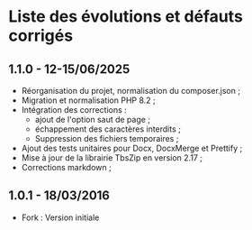 # Liste des évolutions et défauts corrigés

## 1.1.0 - 12-15/06/2025

- Réorganisation du projet, normalisation du composer.json ;
- Migration et normalisation PHP 8.2 ;
- Intégration des corrections :
  - ajout de l'option saut de page ;
  - échappement des caractères interdits ;
  - Suppression des fichiers temporaires ;
- Ajout des tests unitaires pour Docx, DocxMerge et Prettify ;
- Mise à jour de la librairie TbsZip en version 2.17 ;
- Corrections markdown ;

## 1.0.1 - 18/03/2016

- Fork : Version initiale
